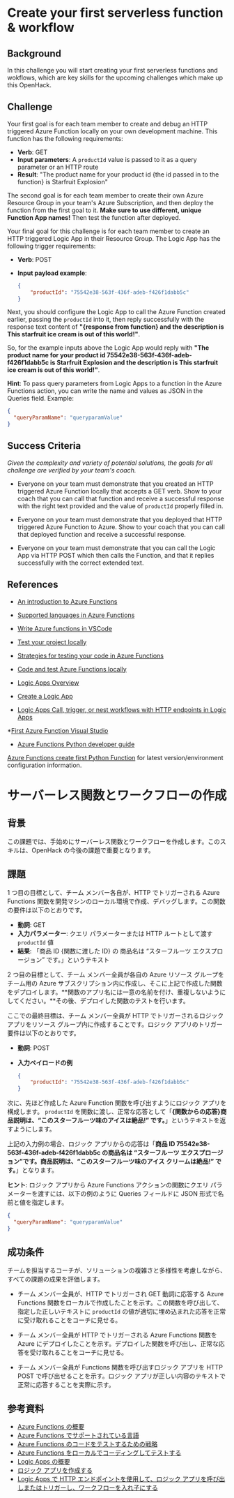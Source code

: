 # Create your first serverless function & workflow

## Background

In this challenge you will start creating your first serverless
functions and wokflows, which are key skills for the upcoming
challenges which make up this OpenHack.

## Challenge

Your first goal is for each team member to create and debug an HTTP
triggered Azure Function locally on your own development machine. This
function has the following requirements:

* **Verb**: GET
* **Input parameters**: A `productId` value is passed to it as a
query parameter or an HTTP route
* **Result**: "The product name for your product id
{the id passed in to the function} is Starfruit Explosion"

The second goal is for each team member to create their own Azure Resource
Group in your team's Azure Subscription, and then deploy the function from
the first goal to it.
**Make sure to use different, unique Function App names!** Then test the
function after deployed.

Your final goal for this challenge is for each team member to create an
HTTP triggered Logic App in their Resource Group. The Logic App has the
following trigger requirements:

* **Verb**: POST
* **Input payload example**:

    ```JSON
    {
        "productId": "75542e38-563f-436f-adeb-f426f1dabb5c"
    }
    ```

Next, you should configure the Logic App to call the Azure Function created
 earlier, passing the `productId` into it, then reply successfully with the
 response text content of **"{response from function} and the description
 is This starfruit ice cream is out of this world!"**.

So, for the example inputs above the Logic App would reply with
**"The product name for your product id 75542e38-563f-436f-adeb-f426f1dabb5c
is Starfruit Explosion and the description is This starfruit ice cream is
out of this world!"**.

**Hint**: To pass query parameters from Logic Apps to a function in the Azure
Functions action, you can write the name and values as JSON in the Queries
field. Example:

```JSON
{
  "queryParamName": "queryparamValue"
}
```

## Success Criteria

*Given the complexity and variety of potential solutions, the goals for all
challenge are verified by your team's coach.*

* Everyone on your team must demonstrate that you created an HTTP triggered
Azure Function locally that accepts a GET verb. Show to your coach that you
can call that function and receive a successful response with the right text
provided and the value of `productId` properly filled in.

* Everyone on your team must demonstrate that you deployed that HTTP triggered
Azure Function to Azure. Show to your coach that you can call that deployed
function and receive a successful response.

* Everyone on your team must demonstrate that you can call the Logic App via HTTP
POST which then calls the Function, and that it replies successfully with the
correct extended text.

## References

* [An introduction to Azure Functions](https://docs.microsoft.com/azure/azure-functions/functions-overview)

* [Supported languages in Azure Functions](https://docs.microsoft.com/azure/azure-functions/supported-languages)

* [Write Azure functions in VSCode](https://docs.microsoft.com/en-us/azure/azure-functions/functions-develop-vs-code?tabs=csharp)

* [Test your project locally](https://docs.microsoft.com/en-us/azure/developer/javascript/tutorial-vscode-serverless-node-03)

* [Strategies for testing your code in Azure Functions](https://docs.microsoft.com/azure/azure-functions/functions-test-a-function)  

* [Code and test Azure Functions locally](https://docs.microsoft.com/azure/azure-functions/functions-develop-local)  

* [Logic Apps Overview](https://docs.microsoft.com/azure/logic-apps/logic-apps-overview)  

* [Create a Logic App](https://docs.microsoft.com/azure/logic-apps/quickstart-create-first-logic-app-workflow)  

* [Logic Apps Call, trigger, or nest workflows with HTTP endpoints in Logic Apps](https://docs.microsoft.com/azure/logic-apps/logic-apps-http-endpoint)  

*[First Azure Function Visual Studio](https://docs.microsoft.com/en-us/azure/azure-functions/functions-create-your-first-function-visual-studio)  

* [Azure Functions Python developer guide](https://docs.microsoft.com/en-us/azure/azure-functions/functions-reference-python)  

[Azure Functions create first Python Function](https://docs.microsoft.com/azure/azure-functions/functions-create-first-function-python) for latest version/environment configuration information.  

# サーバーレス関数とワークフローの作成

## 背景

この課題では、手始めにサーバーレス関数とワークフローを作成します。このスキルは、OpenHack の今後の課題で重要となります。

## 課題

1 つ目の目標として、チーム メンバー各自が、HTTP でトリガーされる Azure Functions 関数を開発マシンのローカル環境で作成、デバッグします。この関数の要件は以下のとおりです。

* **動詞**: GET
* **入力パラメーター**: クエリ パラメーターまたは HTTP ルートとして渡す `productId` 値
* **結果**: 「商品 ID {関数に渡した ID} の
商品名は “スターフルーツ エクスプロージョン” です。」というテキスト

2 つ目の目標として、チーム メンバー全員が各自の Azure リソース グループをチーム用の Azure サブスクリプション内に作成し、そこに上記で作成した関数をデプロイします。**関数のアプリ名には一意の名前を付け、重複しないようにしてください。**その後、デプロイした関数のテストを行います。

ここでの最終目標は、チーム メンバー全員が HTTP でトリガーされるロジック アプリをリソース グループ内に作成することです。ロジック アプリのトリガー要件は以下のとおりです。

* **動詞**: POST
* **入力ペイロードの例**

    ```JSON
    {
        "productId": "75542e38-563f-436f-adeb-f426f1dabb5c"
    }
    ```

次に、先ほど作成した Azure Function 関数を呼び出すようにロジック アプリを構成します。 `productId` を関数に渡し、正常な応答として「**{関数からの応答}商品説明は、“このスターフルーツ味のアイスは絶品!” です。**」というテキストを返すようにします。

上記の入力例の場合、ロジック アプリからの応答は「**商品 ID 75542e38-563f-436f-adeb-f426f1dabb5c の商品名は “スターフルーツ エクスプロージョン”です。商品説明は、“このスターフルーツ味のアイス クリームは絶品!” です。**」となります。

**ヒント**: ロジック アプリから Azure Functions アクションの関数にクエリ パラメーターを渡すには、以下の例のように Queries フィールドに JSON 形式で名前と値を指定します。

```JSON
{
  "queryParamName": "queryparamValue"
}
```

## 成功条件

チームを担当するコーチが、ソリューションの複雑さと多様性を考慮しながら、すべての課題の成果を評価します。

* チーム メンバー全員が、HTTP でトリガーされ GET 動詞に応答する Azure Functions 関数をローカルで作成したことを示す。この関数を呼び出して、指定した正しいテキストに `productId` の値が適切に埋め込まれた応答を正常に受け取れることをコーチに見せる。

* チーム メンバー全員が HTTP でトリガーされる Azure Functions 関数を Azure にデプロイしたことを示す。デプロイした関数を呼び出し、正常な応答を受け取れることをコーチに見せる。

* チーム メンバー全員が Functions 関数を呼び出すロジック アプリを HTTP POST で呼び出せることを示す。ロジック アプリが正しい内容のテキストで正常に応答することを実際に示す。

## 参考資料

* [Azure Functions の概要](https://docs.microsoft.com/ja-jp/azure/azure-functions/functions-overview)
* [Azure Functions でサポートされている言語](https://docs.microsoft.com/ja-jp/azure/azure-functions/supported-languages)
* [Azure Functions のコードをテストするための戦略](https://docs.microsoft.com/ja-jp/azure/azure-functions/functions-test-a-function)
* [Azure Functions をローカルでコーディングしてテストする](https://docs.microsoft.com/ja-jp/azure/azure-functions/functions-develop-local)
* [Logic Apps の概要](https://docs.microsoft.com/ja-jp/azure/logic-apps/logic-apps-overview)
* [ロジック アプリを作成する](https://docs.microsoft.com/ja-jp/azure/logic-apps/quickstart-create-first-logic-app-workflow)
* [Logic Apps で HTTP エンドポイントを使用して、ロジック アプリを呼び出しまたはトリガーし、ワークフローを入れ子にする](https://docs.microsoft.com/ja-jp/azure/logic-apps/logic-apps-http-endpoint)
